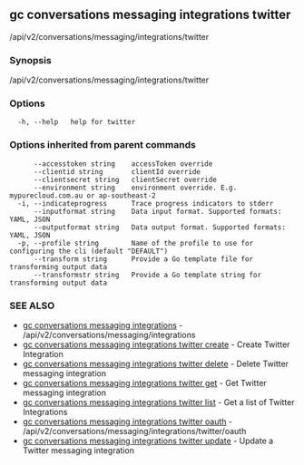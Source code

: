 ## gc conversations messaging integrations twitter

/api/v2/conversations/messaging/integrations/twitter

### Synopsis

/api/v2/conversations/messaging/integrations/twitter

### Options

```
  -h, --help   help for twitter
```

### Options inherited from parent commands

```
      --accesstoken string    accessToken override
      --clientid string       clientId override
      --clientsecret string   clientSecret override
      --environment string    environment override. E.g. mypurecloud.com.au or ap-southeast-2
  -i, --indicateprogress      Trace progress indicators to stderr
      --inputformat string    Data input format. Supported formats: YAML, JSON
      --outputformat string   Data output format. Supported formats: YAML, JSON
  -p, --profile string        Name of the profile to use for configuring the cli (default "DEFAULT")
      --transform string      Provide a Go template file for transforming output data
      --transformstr string   Provide a Go template string for transforming output data
```

### SEE ALSO

* [gc conversations messaging integrations](gc_conversations_messaging_integrations.html)	 - /api/v2/conversations/messaging/integrations
* [gc conversations messaging integrations twitter create](gc_conversations_messaging_integrations_twitter_create.html)	 - Create Twitter Integration
* [gc conversations messaging integrations twitter delete](gc_conversations_messaging_integrations_twitter_delete.html)	 - Delete Twitter messaging integration
* [gc conversations messaging integrations twitter get](gc_conversations_messaging_integrations_twitter_get.html)	 - Get Twitter messaging integration
* [gc conversations messaging integrations twitter list](gc_conversations_messaging_integrations_twitter_list.html)	 - Get a list of Twitter Integrations
* [gc conversations messaging integrations twitter oauth](gc_conversations_messaging_integrations_twitter_oauth.html)	 - /api/v2/conversations/messaging/integrations/twitter/oauth
* [gc conversations messaging integrations twitter update](gc_conversations_messaging_integrations_twitter_update.html)	 - Update a Twitter messaging integration



